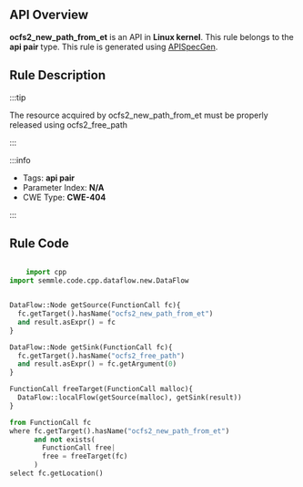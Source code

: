---
---


## API Overview
**ocfs2_new_path_from_et** is an API in **Linux kernel**. This rule belongs to the **api pair** type. This rule is generated using [APISpecGen](../../tools/APISpecGen).
## Rule Description

:::tip

The resource acquired by ocfs2_new_path_from_et must be properly released using ocfs2_free_path

:::

:::info

- Tags: **api pair**
- Parameter Index: **N/A**
- CWE Type: **CWE-404**

:::

## Rule Code
```python

    import cpp
import semmle.code.cpp.dataflow.new.DataFlow


DataFlow::Node getSource(FunctionCall fc){
  fc.getTarget().hasName("ocfs2_new_path_from_et")
  and result.asExpr() = fc
}

DataFlow::Node getSink(FunctionCall fc){
  fc.getTarget().hasName("ocfs2_free_path")
  and result.asExpr() = fc.getArgument(0)
}

FunctionCall freeTarget(FunctionCall malloc){
  DataFlow::localFlow(getSource(malloc), getSink(result))
}

from FunctionCall fc
where fc.getTarget().hasName("ocfs2_new_path_from_et")
      and not exists(
        FunctionCall free| 
        free = freeTarget(fc)
      )
select fc.getLocation()

    
```